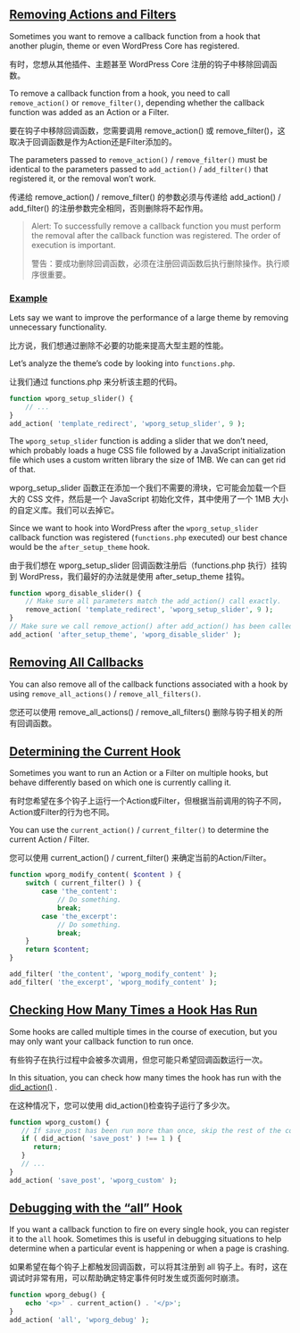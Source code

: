 ## [Removing Actions and Filters](https://developer.wordpress.org/plugins/hooks/advanced-topics/#removing-actions-and-filters)

Sometimes you want to remove a callback function from a hook that another plugin, theme or even WordPress Core has registered.

有时，您想从其他插件、主题甚至 WordPress Core 注册的钩子中移除回调函数。

To remove a callback function from a hook, you need to call `remove_action()` or `remove_filter()`, depending whether the callback function was added as an Action or a Filter.

要在钩子中移除回调函数，您需要调用 remove_action() 或 remove_filter()，这取决于回调函数是作为Action还是Filter添加的。

The parameters passed to `remove_action()` / `remove_filter()` must be identical to the parameters passed to `add_action()` / `add_filter()` that registered it, or the removal won’t work.

传递给 remove_action() / remove_filter() 的参数必须与传递给 add_action() / add_filter() 的注册参数完全相同，否则删除将不起作用。

> Alert: To successfully remove a callback function you must perform the removal after the callback function was registered. The order of execution is important.
>
> 警告：要成功删除回调函数，必须在注册回调函数后执行删除操作。执行顺序很重要。



### [Example](https://developer.wordpress.org/plugins/hooks/advanced-topics/#example)

Lets say we want to improve the performance of a large theme by removing unnecessary functionality.

比方说，我们想通过删除不必要的功能来提高大型主题的性能。

Let’s analyze the theme’s code by looking into `functions.php`.

让我们通过 functions.php 来分析该主题的代码。

```php
function wporg_setup_slider() {
	// ...
}
add_action( 'template_redirect', 'wporg_setup_slider', 9 );
```

The `wporg_setup_slider` function is adding a slider that we don’t need, which probably loads a huge CSS file followed by a JavaScript initialization file which uses a custom written library the size of 1MB. We can can get rid of that.

wporg_setup_slider 函数正在添加一个我们不需要的滑块，它可能会加载一个巨大的 CSS 文件，然后是一个 JavaScript 初始化文件，其中使用了一个 1MB 大小的自定义库。我们可以去掉它。

Since we want to hook into WordPress after the `wporg_setup_slider` callback function was registered (`functions.php` executed) our best chance would be the `after_setup_theme` hook.

由于我们想在 wporg_setup_slider 回调函数注册后（functions.php 执行）挂钩到 WordPress，我们最好的办法就是使用 after_setup_theme 挂钩。

```php
function wporg_disable_slider() {
	// Make sure all parameters match the add_action() call exactly.
	remove_action( 'template_redirect', 'wporg_setup_slider', 9 );
}
// Make sure we call remove_action() after add_action() has been called.
add_action( 'after_setup_theme', 'wporg_disable_slider' );
```



## [Removing All Callbacks](https://developer.wordpress.org/plugins/hooks/advanced-topics/#removing-all-callbacks)

You can also remove all of the callback functions associated with a hook by using `remove_all_actions()` / `remove_all_filters()`.

您还可以使用 remove_all_actions() / remove_all_filters() 删除与钩子相关的所有回调函数。



## [Determining the Current Hook](https://developer.wordpress.org/plugins/hooks/advanced-topics/#determining-the-current-hook)

Sometimes you want to run an Action or a Filter on multiple hooks, but behave differently based on which one is currently calling it.

有时您希望在多个钩子上运行一个Action或Filter，但根据当前调用的钩子不同，Action或Filter的行为也不同。

You can use the `current_action()` / `current_filter()` to determine the current Action / Filter.

您可以使用 current_action() / current_filter() 来确定当前的Action/Filter。

```php
function wporg_modify_content( $content ) {
	switch ( current_filter() ) {
		case 'the_content':
			// Do something.
			break;
		case 'the_excerpt':
			// Do something.
			break;
	}
	return $content;
}

add_filter( 'the_content', 'wporg_modify_content' );
add_filter( 'the_excerpt', 'wporg_modify_content' );
```



## [Checking How Many Times a Hook Has Run](https://developer.wordpress.org/plugins/hooks/advanced-topics/#checking-how-many-times-a-hook-has-run)

Some hooks are called multiple times in the course of execution, but you may only want your callback function to run once.

有些钩子在执行过程中会被多次调用，但您可能只希望回调函数运行一次。

In this situation, you can check how many times the hook has run with the [did_action()](https://developer.wordpress.org/reference/functions/did_action/) .

在这种情况下，您可以使用 did_action()检查钩子运行了多少次。

```php
function wporg_custom() {
   // If save_post has been run more than once, skip the rest of the code.
   if ( did_action( 'save_post' ) !== 1 ) {
      return;
   }
   // ...
}
add_action( 'save_post', 'wporg_custom' );
```



## [Debugging with the “all” Hook](https://developer.wordpress.org/plugins/hooks/advanced-topics/#debugging-with-the-all-hook)

If you want a callback function to fire on every single hook, you can register it to the `all` hook. Sometimes this is useful in debugging situations to help determine when a particular event is happening or when a page is crashing.

如果希望在每个钩子上都触发回调函数，可以将其注册到 all 钩子上。有时，这在调试时非常有用，可以帮助确定特定事件何时发生或页面何时崩溃。

```php
function wporg_debug() {
	echo '<p>' . current_action() . '</p>';
}
add_action( 'all', 'wporg_debug' );
```